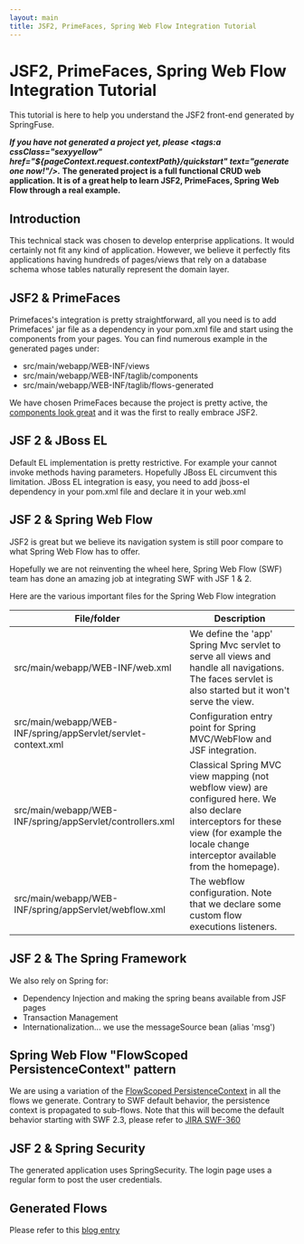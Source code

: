 ```yaml
---
layout: main
title: JSF2, PrimeFaces, Spring Web Flow Integration Tutorial 
---
```


# JSF2, PrimeFaces, Spring Web Flow Integration Tutorial
This tutorial is here to help you understand the JSF2 front-end generated by SpringFuse.

<strong><i>If you have not generated a project yet, please
<tags:a cssClass="sexyyellow" href="${pageContext.request.contextPath}/quickstart" text="generate one now!"/>.</i> 
The generated project is a full functional CRUD web application.
It is of a great help to learn JSF2, PrimeFaces, Spring Web Flow through a real example.</strong>

## Introduction

This technical stack was chosen to develop enterprise applications.
It would certainly not fit any kind of application.
However, we believe it perfectly fits applications having hundreds of pages/views that rely on a database schema whose tables naturally represent the domain layer.
	

## JSF2 &amp; PrimeFaces	

Primefaces's integration is pretty straightforward, all you need is to add Primefaces' jar file as a dependency in your pom.xml file and start using the components from your pages.
You can find numerous example in the generated pages under: 		 		  

* src/main/webapp/WEB-INF/views
* src/main/webapp/WEB-INF/taglib/components
* src/main/webapp/WEB-INF/taglib/flows-generated

We have chosen PrimeFaces because the project is pretty active, 
the <a href="http://www.primefaces.org/showcase" target="_new">components look great</a> and it was the first to really embrace JSF2.


## JSF 2 & JBoss EL

Default EL implementation is pretty restrictive. For example your cannot invoke methods having parameters. 
Hopefully JBoss EL circumvent this limitation. JBoss EL integration is easy, you need to add jboss-el dependency in your pom.xml file and
declare it in your web.xml


## JSF 2 & Spring Web Flow

JSF2 is great but we believe its navigation system is still poor compare to what Spring Web Flow has to offer.

Hopefully we are not reinventing the wheel here, Spring Web Flow (SWF) team has done an amazing job at integrating SWF with JSF 1 &amp; 2.

Here are the various important files for the Spring Web Flow integration	
<table class="list">
	<thead>
		<tr>
			<th>File/folder</th>
			<th>Description</th>
		</tr>
	</thead>
	<tbody>
		<tr>
			<td>src/main/webapp/WEB-INF/web.xml</td>
			<td>
				We define the 'app'  Spring Mvc servlet to serve all views and handle all navigations. 
				The faces servlet is also started but it won't serve the view.
			</td>
		</tr>
		<tr>
			<td>src/main/webapp/WEB-INF/spring/appServlet/servlet-context.xml</td>
			<td>
				Configuration entry point for Spring MVC/WebFlow and JSF integration.
			</td>
		</tr>
		<tr>
			<td>src/main/webapp/WEB-INF/spring/appServlet/controllers.xml</td>
			<td>
				Classical Spring MVC view mapping (not webflow view) are configured here. We also declare interceptors for these view (for example the locale change interceptor available from the homepage).
			</td>
		</tr>
		<tr>
			<td>src/main/webapp/WEB-INF/spring/appServlet/webflow.xml</td>
			<td>
				The webflow configuration. Note that we declare some custom flow executions listeners.
			</td>
		</tr>
	</tbody>
</table>

## JSF 2 & The Spring Framework	


We also rely on Spring for:

* Dependency Injection and making the spring beans available from JSF pages
* Transaction Management
* Internationalization... we use the messageSource bean (alias 'msg')
	

## Spring Web Flow "FlowScoped PersistenceContext" pattern	

We are using a variation of the <a href="http://static.springsource.org/spring-webflow/docs/2.2.x/reference/html/ch07s02.html" target="_new">FlowScoped PersistenceContext</a> in all the flows we generate.
Contrary to SWF default behavior, the persistence context is propagated to sub-flows. Note that this will become the default behavior starting with SWF 2.3, please refer to <a href="https://jira.springsource.org/browse/SWF-360">JIRA SWF-360</a>	 


## JSF 2 & Spring Security	

The generated application uses SpringSecurity. The login page uses a regular form to post the user credentials.

## Generated Flows

Please refer to this <a href="http://blog.springfuse.com/2011/02/springfuse-generates-primefaces-with.html">blog entry</a>
